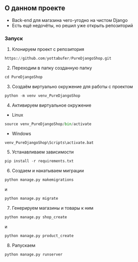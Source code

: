 ## О данном проекте 
* Back-end для магазина чего-угодно на чистом Django
* Есть ещё недочёты, но решил уже открыть репозиторий

### Запуск
1. Клонируем проект с репозитория
```python
https://github.com/yottabufer/PureDjangoShop.git
```
2. Переходим в папку созданную папку
```python
cd PureDjangoShop
```
3. Создаём виртуально окружение для работы с проектом
```python
python -m venv venv_PureDjangoShop
```
4. Активируем виртуальное окружение
	
+ Linux
```python
source venv_PureDjangoShop/bin/activate
```
+ Windows
```python
venv_PureDjangoShop\Scripts\activate.bat 
```
5. Устанавливаем зависимости
```python
pip install -r requirements.txt
```
6. Создаем и накатываем миграции 
```python
python manage.py makemigrations 
```
и
```python
python manage.py migrate 
```

7. Генерируем магазины и товары к ним
```python
python manage.py shop_create
```
и
```python
python manage.py product_create
```
8. Pапускаем
```python
python manage.py runserver
```
